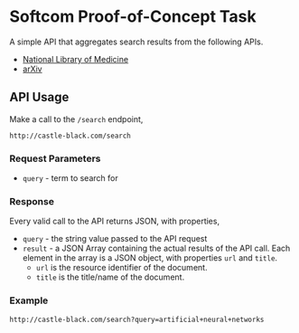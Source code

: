 # Softcom Proof-of-Concept Task

A simple API that aggregates search results from the following APIs.

* [National Library of Medicine](http://collections.nlm.nih.gov/web_service.html)
* [arXiv](http://arxiv.org/help/api/index)

## API Usage
Make a call to the `/search` endpoint,

``http://castle-black.com/search``

### Request Parameters
* `query` - term to search for

### Response
Every valid call to the API returns JSON, with properties,
* `query` - the string value passed to the API request
* `result` - a JSON Array containing the actual results of the API call. Each element in the array is a JSON object, with properties `url` and `title`.
    * `url` is the resource identifier of the document.
    * `title` is the title/name of the document.

### Example
``http://castle-black.com/search?query=artificial+neural+networks``

